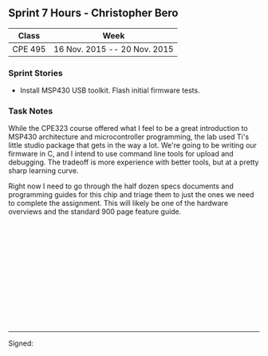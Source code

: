 ## Sprint 7 Hours - Christopher Bero

Class | Week
----- | ----
CPE 495 | 16 Nov. 2015 -- 20 Nov. 2015

### Sprint Stories

* Install MSP430 USB toolkit. Flash initial firmware tests.

### Task Notes

While the CPE323 course offered what I feel to be a great introduction to MSP430 architecture and microcontroller programming, the lab used Ti's little studio package that gets in the way a lot. We're going to be writing our firmware in C, and I intend to use command line tools for upload and debugging. The tradeoff is more experience with better tools, but at a pretty sharp learning curve.

Right now I need to go through the half dozen specs documents and programming guides for this chip and triage them to just the ones we need to complete the assignment. This will likely be one of the hardware overviews and the standard 900 page feature guide.


<br><br><br><br><br><br>
<br><br><br><br><br><br>

---

Signed: 
